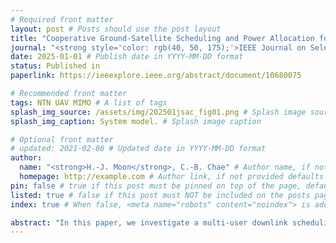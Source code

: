 ```yaml
---
# Required front matter
layout: post # Posts should use the post layout
title: "Cooperative Ground-Satellite Scheduling and Power Allocation for Urban Air Mobility Networks" # Post title
journal: "<strong style='color: rgb(40, 50, 175);'>IEEE Journal on Selected Areas in Communications</strong>"
date: 2025-01-01 # Publish date in YYYY-MM-DD format
status: Published in
paperlink: https://ieeexplore.ieee.org/abstract/document/10680075

# Recommended front matter
tags: NTN UAV MIMO # A list of tags
splash_img_source: /assets/img/202501jsac_fig01.png # Splash image source, high resolution images with an aspect ratio close to 4:3 recommended
splash_img_caption: System model. # Splash image caption

# Optional front matter
# updated: 2021-02-06 # Updated date in YYYY-MM-DD format
author: 
  name: "<strong>H.-J. Moon</strong>, C.-B. Chae" # Author name, if not provided defaults to site.author.name
  homepage: http://example.com # Author link, if not provided defaults to site.author.homepage
pin: false # true if this post must be pinned on top of the page, default is false.
listed: true # false if this post must NOT be included on the posts page, sitemap, and any of the tag pages, default is true
index: true # When false, <meta name="robots" content="noindex"> is added to the page, default is true

abstract: "In this paper, we investigate a multi-user downlink scheduling and power allocation strategy for urban air mobility (UAM) within a 6G non-terrestrial network (NTN) framework that integrates satellite and ground networks. We consider a system model involving multiple ground stations (GSs) and a single satellite, addressing the sum rate maximization problem with link-association, power, elevation angle, and minimum quality-of-service constraints. The proposed method initially segregates satellite-serviced users to reduce interference among the remaining GS-serviced users, taking into account the locations and movements of those UAMs. Subsequently, using a graph-theoretical approach, we convert the GS link association problem into a minimum-cost maximum-flow problem. In this process, we employ an analytical method involving polynomial approximations or a numerical method using integral approximation through the sum of time-sampled parameters. We then address the non-convex power allocation problem for scheduled links through iterative algorithms. The proposed scheduling and power allocation algorithms effectively manage interference in multi-UAM and multi-GS environments, and their performance is validated through extensive simulation results. Our study provides a comprehensive framework and strategy for efficient downlink transmission in future UAM operations, paving the way for novel applications in 6G NTN."
---
```






<!--the [raw file](https://raw.githubusercontent.com/ritijjain/pudhina-fresh/master/_posts/2021-02-04-styles.md) used to generate this page to use as an example.

```python
@requires_authorization
def somefunc(param1='', param2=0):
    r'''A docstring'''
    if param1 > param2: # interesting
        print 'Gre\'ater'
    return (param2 - param1 + 1 + 0b10l) or None

class SomeClass:
    pass

>>> message = '''interpreter
... prompt'''

```

In line `code` looks great too. Even `longer lines of inline code ipsum dolor sit amet, consectetur adipiscing elit, sed do eiusmod tempor incididunt ut labore et dolore magna aliqua` work well.

| # | Country | GDP Per Unit Land Area (million USD per sq. km.) | Source |
| ----------- | ----------- | ----------- | ----------- |
| 1 | Switzerland | 17.844 | [The World Bank Group](https://www.worldbank.org/){:target="_blank"} <i class="fas fa-external-link-alt"></i> |
| 2 | Maldives | 17.758 | [The World Bank Group](https://www.worldbank.org/){:target="_blank"} <i class="fas fa-external-link-alt"></i> |
| 3 | South Korea | 16.611 | [The World Bank Group](https://www.worldbank.org/){:target="_blank"} <i class="fas fa-external-link-alt"></i> |

Lorem ipsum dolor sit amet, consectetur adipiscing elit, sed do eiusmod tempor incididunt ut labore et dolore magna aliqua. Ut enim ad minim veniam, quis nostrud exercitation ullamco laboris nisi ut aliquip ex ea commodo consequat.

> This is how blockquotes will look.
>
> Lorem ipsum dolor sit amet, consectetur adipiscing elit, sed do eiusmod tempor incididunt ut labore et dolore magna aliqua.
>> Nested blockquotes. Lorem ipsum dolor sit amet, consectetur adipiscing elit, sed do eiusmod tempor incididunt ut labore et dolore magna aliqua.

# Heading 1
## Heading 2
### Heading 3
#### Heading 4
##### Heading 5
###### Heading 6
Lorem ipsum dolor sit amet, consectetur adipiscing elit, sed do eiusmod tempor incididunt ut labore et dolore magna aliqua. Ut enim ad minim veniam, quis nostrud exercitation ullamco laboris nisi ut aliquip ex ea commodo consequat.-->